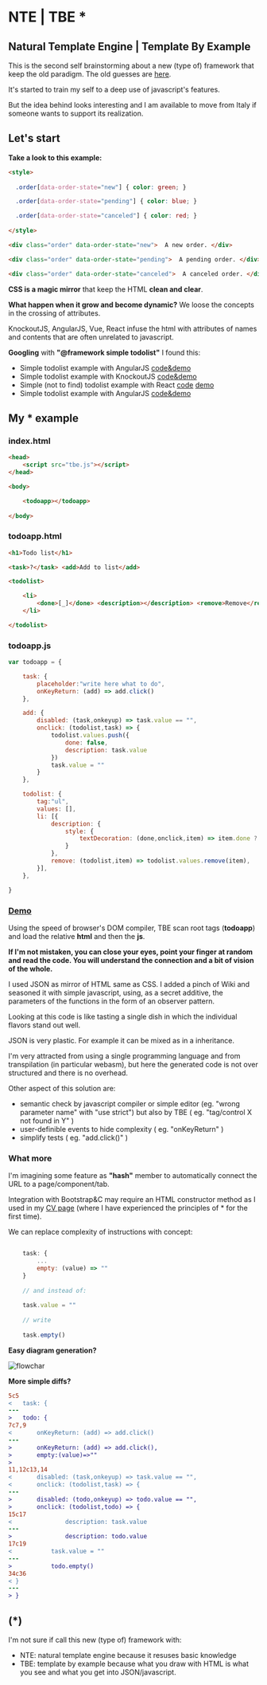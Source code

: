# NTE | TBE *
## Natural Template Engine | Template By Example


This is the second self brainstorming about a new (type of) framework that keep the old paradigm.
The old guesses are [here](https://github.com/zonafets/NTE/blob/master/old_stuff.md).

It's started to train my self to a deep use of javascript's features.

But the idea behind looks interesting and I am available to move from Italy if someone wants to support its realization.

## Let's start

**Take a look to this example:**
 
```html
<style>
  
  .order[data-order-state="new"] { color: green; }

  .order[data-order-state="pending"] { color: blue; }

  .order[data-order-state="canceled"] { color: red; }
  
</style>

<div class="order" data-order-state="new">  A new order. </div>

<div class="order" data-order-state="pending">  A pending order. </div>

<div class="order" data-order-state="canceled">  A canceled order. </div>
```

**CSS is a magic mirror** that keep the HTML **clean and clear**.

**What happen when it grow and become dynamic?** We loose the concepts in the crossing of attributes.

KnockoutJS, AngularJS, Vue, React infuse the html with attributes of names and contents that are often unrelated to javascript.

**Googling** with **"@framework simple todolist"** I found this:

- Simple todolist example with AngularJS [code&demo](http://embed.plnkr.co/ZiVJbCeX4GDgC1kMjnUB/)
- Simple todolist example with KnockoutJS [code&demo](http://jsfiddle.net/icoxfog417/sujqa/)
- Simple (not to find) todolist example with React [code](https://github.com/christiannwamba/scotch-react-todo/blob/master/src/index.jsx) [demo](https://codepen.io/codebeast/full/PzVyRm)
- Simple todolist example with AngularJS [code&demo](http://embed.plnkr.co/ZiVJbCeX4GDgC1kMjnUB/)

## My * example

### index.html

```html
<head>
	<script src="tbe.js"></script>
</head>

<body>

	<todoapp></todoapp>
	
</body>
```

### todoapp.html

```html
<h1>Todo list</h1>

<task>?</task> <add>Add to list</add>

<todolist>

	<li>
		<done>[_]</done> <description></description> <remove>Remove</remove>
	</li>

</todolist>
```

### todoapp.js
```javascript
var todoapp = {

	task: {
		placeholder:"write here what to do",
		onKeyReturn: (add) => add.click()
	},

	add: {
		disabled: (task,onkeyup) => task.value == "",
		onclick: (todolist,task) => {
			todolist.values.push({
				done: false,
				description: task.value
			})
			task.value = ""
		}
	},

	todolist: {
		tag:"ul",
		values: [],
		li: [{
			description: {
				style: {
					textDecoration: (done,onclick,item) => item.done ? "line-through" : "none"
				}
			}, 
			remove: (todolist,item) => todolist.values.remove(item),
		}],
	},

}
```

### [Demo](https://zonafets.github.io/NTE/src/TodoListExample/todoapp.html)

Using the speed of browser's DOM compiler, TBE scan root tags (**todoapp**) and load the relative **html** and then the **js**.

**If I'm not mistaken, you can close your eyes, point your finger at random and read the code. You will understand the connection and a bit of vision of the whole.**

I used JSON as mirror of HTML same as CSS. I added a pinch of Wiki and seasoned it with simple javascript, using, as a secret additive, the parameters of the functions in the form of an observer pattern.

Looking at this code is like tasting a single dish in which the individual flavors stand out well.

JSON is very plastic. For example it can be mixed as in a inheritance.

I'm very attracted from using a single programming language and from transpilation (in particular webasm), but here the generated code is not over structured and there is no overhead.

Other aspect of this solution are:
- semantic check by javascript compiler or simple editor (eg. "wrong parameter name" with "use strict") but also by TBE ( eg. "tag/control X not found in Y" )
- user-definible events to hide complexity ( eg. "onKeyReturn" )
- simplify tests ( eg. "add.click()" )

### What more

I'm imagining some feature as **"hash"** member to automatically connect the URL to a page/component/tab.

Integration with Bootstrap&C may require an HTML constructor method as I used in my [CV page](https://zonafets.github.io/site/pages/curriculum.htm#details#projects) (where I have experienced the principles of * for the first time).

We can replace complexity of instructions with concept:
```javascript

	task: {
		...
		empty: (value) => ""
	}
	
	// and instead of:
	
	task.value = ""
	
	// write
	
	task.empty()
```


**Easy diagram generation?**

![flowchar](src/TodoListExample/todoapp.svg)


**More simple diffs?**
```diff
5c5
< 	task: {
---
> 	todo: {
7c7,9
< 		onKeyReturn: (add) => add.click()
---
> 		onKeyReturn: (add) => add.click(),
> 		empty:(value)=>""
> 		
11,12c13,14
< 		disabled: (task,onkeyup) => task.value == "",
< 		onclick: (todolist,task) => {
---
> 		disabled: (todo,onkeyup) => todo.value == "",
> 		onclick: (todolist,todo) => {
15c17
< 				description: task.value
---
> 				description: todo.value
17c19
< 			task.value = ""
---
> 			todo.empty()
34c36
< }
---
> }

```

## (*)
I'm not sure if call this new (type of) framework with:
- NTE: natural template engine because it resuses basic knowledge
- TBE: template by example because what you draw with HTML is what you see and what you get into JSON/javascript.
